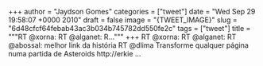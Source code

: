 
+++
author = "Jaydson Gomes"
categories = ["tweet"]
date = "Wed Sep 29 19:58:07 +0000 2010"
draft = false
image = "{TWEET_IMAGE}"
slug = "6d48cfcf64febab43ac3b034b745782dd550fe2c"
tags = ["tweet"]
title = """RT @xorna: RT @alganet: R..."""
+++
RT @xorna: RT @alganet: RT @abossal: melhor link da história RT @dlima Transforme qualquer página numa partida de Asteroids http://erkie ...
